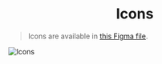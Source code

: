 <h1 align=center>Icons</h1>

> Icons are available in [this Figma file](https://www.figma.com/file/Dej3ZTQGOsrz5ucnnaohOI/Ark-README-Icons?node-id=1%3A2&t=iPVy4OduYdpMgymm-1).

<img align=center src="../images/.misc/Sheet.svg" alt="Icons">
